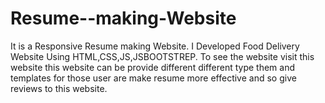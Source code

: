 # Resume--making-Website
It is a Responsive Resume making  Website. I Developed Food Delivery Website Using HTML,CSS,JS,JSBOOTSTREP. To see the website visit this website this website can be provide different different type them and templates for those user are make resume more effective and so give reviews to this website.  
